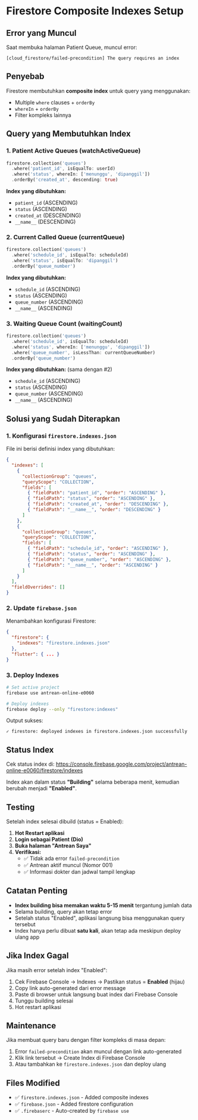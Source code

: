 # Firestore Composite Indexes Setup

## Error yang Muncul

Saat membuka halaman Patient Queue, muncul error:

```
[cloud_firestore/failed-precondition] The query requires an index
```

## Penyebab

Firestore membutuhkan **composite index** untuk query yang menggunakan:
- Multiple `where` clauses + `orderBy`
- `whereIn` + `orderBy`
- Filter kompleks lainnya

## Query yang Membutuhkan Index

### 1. Patient Active Queues (watchActiveQueue)
```dart
firestore.collection('queues')
  .where('patient_id', isEqualTo: userId)
  .where('status', whereIn: ['menunggu', 'dipanggil'])
  .orderBy('created_at', descending: true)
```

**Index yang dibutuhkan:**
- `patient_id` (ASCENDING)
- `status` (ASCENDING)
- `created_at` (DESCENDING)
- `__name__` (DESCENDING)

### 2. Current Called Queue (currentQueue)
```dart
firestore.collection('queues')
  .where('schedule_id', isEqualTo: scheduleId)
  .where('status', isEqualTo: 'dipanggil')
  .orderBy('queue_number')
```

**Index yang dibutuhkan:**
- `schedule_id` (ASCENDING)
- `status` (ASCENDING)
- `queue_number` (ASCENDING)
- `__name__` (ASCENDING)

### 3. Waiting Queue Count (waitingCount)
```dart
firestore.collection('queues')
  .where('schedule_id', isEqualTo: scheduleId)
  .where('status', whereIn: ['menunggu', 'dipanggil'])
  .where('queue_number', isLessThan: currentQueueNumber)
  .orderBy('queue_number')
```

**Index yang dibutuhkan:** (sama dengan #2)
- `schedule_id` (ASCENDING)
- `status` (ASCENDING)
- `queue_number` (ASCENDING)
- `__name__` (ASCENDING)

## Solusi yang Sudah Diterapkan

### 1. Konfigurasi `firestore.indexes.json`

File ini berisi definisi index yang dibutuhkan:

```json
{
  "indexes": [
    {
      "collectionGroup": "queues",
      "queryScope": "COLLECTION",
      "fields": [
        { "fieldPath": "patient_id", "order": "ASCENDING" },
        { "fieldPath": "status", "order": "ASCENDING" },
        { "fieldPath": "created_at", "order": "DESCENDING" },
        { "fieldPath": "__name__", "order": "DESCENDING" }
      ]
    },
    {
      "collectionGroup": "queues",
      "queryScope": "COLLECTION",
      "fields": [
        { "fieldPath": "schedule_id", "order": "ASCENDING" },
        { "fieldPath": "status", "order": "ASCENDING" },
        { "fieldPath": "queue_number", "order": "ASCENDING" },
        { "fieldPath": "__name__", "order": "ASCENDING" }
      ]
    }
  ],
  "fieldOverrides": []
}
```

### 2. Update `firebase.json`

Menambahkan konfigurasi Firestore:

```json
{
  "firestore": {
    "indexes": "firestore.indexes.json"
  },
  "flutter": { ... }
}
```

### 3. Deploy Indexes

```bash
# Set active project
firebase use antrean-online-e0060

# Deploy indexes
firebase deploy --only "firestore:indexes"
```

Output sukses:
```
✓ firestore: deployed indexes in firestore.indexes.json successfully
```

## Status Index

Cek status index di:
https://console.firebase.google.com/project/antrean-online-e0060/firestore/indexes

Index akan dalam status **"Building"** selama beberapa menit, kemudian berubah menjadi **"Enabled"**.

## Testing

Setelah index selesai dibuild (status = Enabled):

1. **Hot Restart aplikasi**
2. **Login sebagai Patient (Dio)**
3. **Buka halaman "Antrean Saya"**
4. **Verifikasi:**
   - ✅ Tidak ada error `failed-precondition`
   - ✅ Antrean aktif muncul (Nomor 001)
   - ✅ Informasi dokter dan jadwal tampil lengkap

## Catatan Penting

- **Index building bisa memakan waktu 5-15 menit** tergantung jumlah data
- Selama building, query akan tetap error
- Setelah status "Enabled", aplikasi langsung bisa menggunakan query tersebut
- Index hanya perlu dibuat **satu kali**, akan tetap ada meskipun deploy ulang app

## Jika Index Gagal

Jika masih error setelah index "Enabled":

1. Cek Firebase Console → Indexes → Pastikan status = **Enabled** (hijau)
2. Copy link auto-generated dari error message
3. Paste di browser untuk langsung buat index dari Firebase Console
4. Tunggu building selesai
5. Hot restart aplikasi

## Maintenance

Jika membuat query baru dengan filter kompleks di masa depan:

1. Error `failed-precondition` akan muncul dengan link auto-generated
2. Klik link tersebut → Create Index di Firebase Console
3. Atau tambahkan ke `firestore.indexes.json` dan deploy ulang

## Files Modified

- ✅ `firestore.indexes.json` - Added composite indexes
- ✅ `firebase.json` - Added firestore configuration
- ✅ `.firebaserc` - Auto-created by `firebase use`
